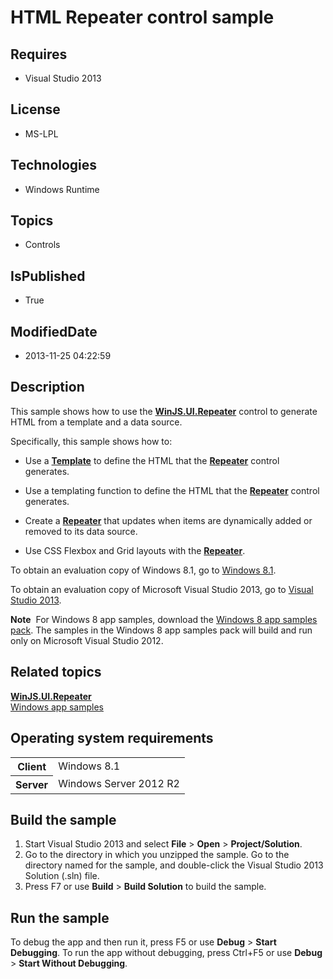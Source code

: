 # HTML Repeater control sample
## Requires
* Visual Studio 2013
## License
* MS-LPL
## Technologies
* Windows Runtime
## Topics
* Controls
## IsPublished
* True
## ModifiedDate
* 2013-11-25 04:22:59
## Description

<div id="mainSection">
<p>This sample shows how to use the <a href="http://msdn.microsoft.com/library/windows/apps/dn301916">
<b>WinJS.UI.Repeater</b></a> control to generate HTML from a template and a data source.
</p>
<p>Specifically, this sample shows how to:</p>
<ul>
<li>
<p>Use a <a href="http://msdn.microsoft.com/library/windows/apps/br229723"><b>Template</b></a> to define the HTML that the
<a href="http://msdn.microsoft.com/library/windows/apps/dn301916"><b>Repeater</b></a> control generates.</p>
</li><li>
<p>Use a templating function to define the HTML that the <a href="http://msdn.microsoft.com/library/windows/apps/dn301916">
<b>Repeater</b></a> control generates. </p>
</li><li>
<p>Create a <a href="http://msdn.microsoft.com/library/windows/apps/dn301916"><b>Repeater</b></a> that updates when items are dynamically added or removed to its data source.
</p>
</li><li>
<p>Use CSS Flexbox and Grid layouts with the <a href="http://msdn.microsoft.com/library/windows/apps/dn301916">
<b>Repeater</b></a>.</p>
</li></ul>
<p>To obtain an evaluation copy of Windows&nbsp;8.1, go to <a href="http://go.microsoft.com/fwlink/p/?linkid=301696">
Windows&nbsp;8.1</a>. </p>
<p>To obtain an evaluation copy of Microsoft Visual Studio&nbsp;2013, go to <a href="http://go.microsoft.com/fwlink/p/?linkid=301697">
Visual Studio&nbsp;2013</a>. </p>
<p></p>
<p class="note"><b>Note</b>&nbsp;&nbsp;For Windows&nbsp;8 app samples, download the <a href="http://go.microsoft.com/fwlink/p/?LinkId=301698">
Windows&nbsp;8 app samples pack</a>. The samples in the Windows&nbsp;8 app samples pack will build and run only on Microsoft Visual Studio&nbsp;2012.</p>
<p></p>
<h2><a id="related_topics"></a>Related topics</h2>
<dl><dt><a href="http://msdn.microsoft.com/library/windows/apps/dn301916"><b>WinJS.UI.Repeater</b></a>
</dt><dt><a href="http://go.microsoft.com/fwlink/p/?LinkID=227694">Windows app samples</a>
</dt></dl>
<h2>Operating system requirements</h2>
<table>
<tbody>
<tr>
<th>Client</th>
<td><dt>Windows&nbsp;8.1 </dt></td>
</tr>
<tr>
<th>Server</th>
<td><dt>Windows Server&nbsp;2012&nbsp;R2 </dt></td>
</tr>
</tbody>
</table>
<h2>Build the sample</h2>
<p></p>
<ol>
<li>Start Visual Studio&nbsp;2013 and select <b>File</b> &gt; <b>Open</b> &gt; <b>Project/Solution</b>.
</li><li>Go to the directory in which you unzipped the sample. Go to the directory named for the sample, and double-click the Visual Studio&nbsp;2013 Solution (.sln) file.
</li><li>Press F7 or use <b>Build</b> &gt; <b>Build Solution</b> to build the sample. </li></ol>
<p></p>
<h2>Run the sample</h2>
<p>To debug the app and then run it, press F5 or use <b>Debug</b> &gt; <b>Start Debugging</b>. To run the app without debugging, press Ctrl&#43;F5 or use
<b>Debug</b> &gt; <b>Start Without Debugging</b>. </p>
</div>
